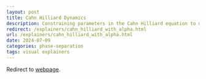 ```yaml
---
layout: post
title: Cahn Hilliard Dynamics
description: Constraining parameters in the Cahn Hilliard equation to model biological condensates in mitosis.
redirect: /explainers/cahn_hilliard_with_alpha.html
url: /explainers/cahn_hilliard_with_alpha.html
date: 2024-07-09
categories: phase-separation
tags: visual explainers
---
```


Redirect to [webpage](https://smgroves.github.io/explainers/cahn_hilliard_with_alpha.html).